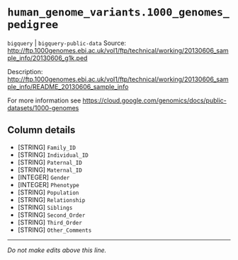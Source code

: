 # `human_genome_variants.1000_genomes_pedigree`
`bigquery` | `bigquery-public-data`
Source:
http://ftp.1000genomes.ebi.ac.uk/vol1/ftp/technical/working/20130606_sample_info/20130606_g1k.ped

Description:
http://ftp.1000genomes.ebi.ac.uk/vol1/ftp/technical/working/20130606_sample_info/README_20130606_sample_info

For more information see https://cloud.google.com/genomics/docs/public-datasets/1000-genomes

## Column details
* [STRING]    `Family_ID`
* [STRING]    `Individual_ID`
* [STRING]    `Paternal_ID`
* [STRING]    `Maternal_ID`
* [INTEGER]   `Gender`
* [INTEGER]   `Phenotype`
* [STRING]    `Population`
* [STRING]    `Relationship`
* [STRING]    `Siblings`
* [STRING]    `Second_Order`
* [STRING]    `Third_Order`
* [STRING]    `Other_Comments`

-------------------------------------------------------------------------------
*Do not make edits above this line.*
